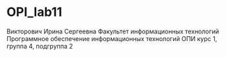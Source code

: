 # OPI_lab11
Викторович
Ирина
Сергеевна
Факультет информационных технологий
Программное обеспечение информационных технологий
ОПИ
курс 1, группа 4, подгруппа 2

